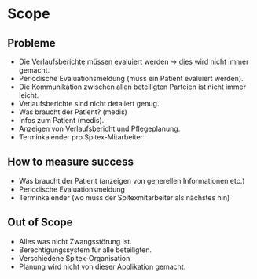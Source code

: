 # Scope

## Probleme

* Die Verlaufsberichte müssen evaluiert werden -> dies wird nicht immer gemacht.  
* Periodische Evaluationsmeldung (muss ein Patient evaluiert werden).  
* Die Kommunikation zwischen allen beteiligten Parteien ist nicht immer leicht.  
* Verlaufsberichte sind nicht detaliert genug.  
* Was braucht der Patient? (medis)  
* Infos zum Patient (medis).  
* Anzeigen von Verlaufsbericht und Pflegeplanung.  
* Terminkalender pro Spitex-Mitarbeiter  

## How to measure success

* Was braucht der Patient (anzeigen von generellen Informationen etc.)
* Periodische Evaluationsmeldung
* Terminkalender (wo muss der Spitexmitarbeiter als nächstes hin)

## Out of Scope

* Alles was nicht Zwangsstörung ist.  
* Berechtigungssystem für alle beteiligten.  
* Verschiedene Spitex-Organisation  
* Planung wird nicht von dieser Applikation gemacht.  
